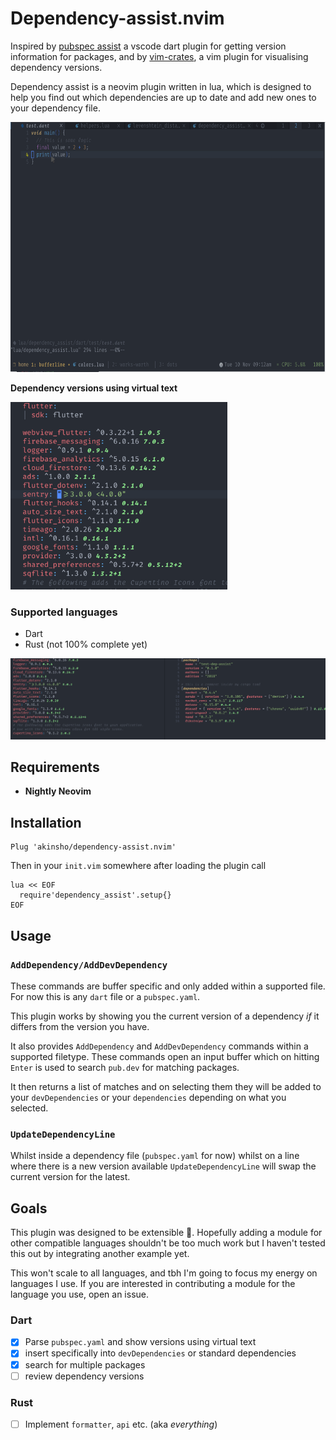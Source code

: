 # Dependency-assist.nvim

Inspired by [pubspec assist](https://github.com/jeroen-meijer/pubspec-assist) a vscode dart plugin for getting version information for packages,
and by [vim-crates](https://github.com/mhinz/vim-crates), a vim plugin for visualising dependency versions.

Dependency assist is a neovim plugin written in lua, which is designed to help you find out which dependencies
are up to date and add new ones to your dependency file.

<img src="./.github/dependency_assist.gif" alt="Dependency assist in action" height="400px">

**Dependency versions using virtual text**

<img alt="dependency assist virtual text" src="./.github/dependencies_virt_text.png" height="300px">

### Supported languages

- Dart
- Rust (not 100% complete yet)

![rust and dart virtual text](./.github/rust-and-dart.png)

## Requirements

- **Nightly Neovim**

## Installation

```
Plug 'akinsho/dependency-assist.nvim'
```

Then in your `init.vim` somewhere after loading the plugin call

```vim
lua << EOF
  require'dependency_assist'.setup{}
EOF
```

## Usage

### `AddDependency/AddDevDependency`

These commands are buffer specific and only added within a supported file. For now this is any `dart` file or a `pubspec.yaml`.

This plugin works by showing you the current version of a dependency _if_ it differs from the version you have.

It also provides `AddDependency` and `AddDevDependency` commands within a supported filetype.
These commands open an input buffer which on hitting `Enter` is used to search `pub.dev` for matching packages.

It then returns a list of matches and on selecting them they will be added to your `devDependencies` or your `dependencies`
depending on what you selected.

### `UpdateDependencyLine`

Whilst inside a dependency file (`pubspec.yaml` for now) whilst on a line where there is a new version
available `UpdateDependencyLine` will swap the current version for the latest.

## Goals

This plugin was designed to be extensible 🤞. Hopefully adding a module for other compatible languages shouldn't be too
much work but I haven't tested this out by integrating another example yet.

This won't scale to all languages, and tbh I'm going to focus my energy on languages I use. If you are interested in contributing a
module for the language you use, open an issue.

### Dart

- [x] Parse `pubspec.yaml` and show versions using virtual text
- [x] insert specifically into `devDependencies` or standard dependencies
- [x] search for multiple packages
- [ ] review dependency versions

### Rust

- [ ] Implement `formatter`, `api` etc. (aka _everything_)
